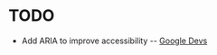# TODO
- Add ARIA to improve accessibility -- [Google Devs](https://developers.google.com/web/fundamentals/accessibility/semantics-aria/aria-labels-and-relationships)